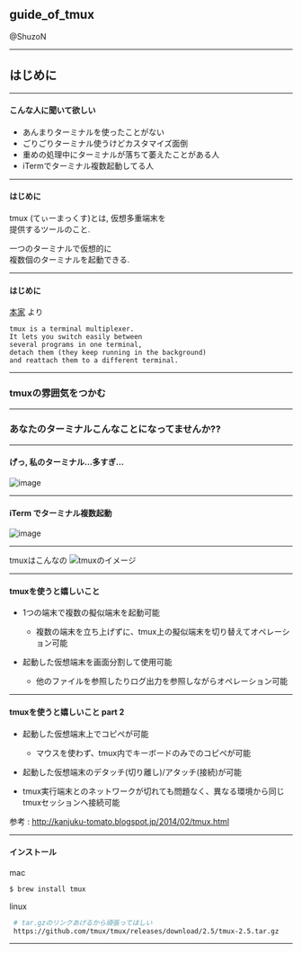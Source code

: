 ## guide_of_tmux

@ShuzoN

---

## はじめに

---

#### こんな人に聞いて欲しい

 * あんまりターミナルを使ったことがない
 * ごりごりターミナル使うけどカスタマイズ面倒
 * 重めの処理中にターミナルが落ちて萎えたことがある人
 * iTermでターミナル複数起動してる人
 
---

#### はじめに

tmux (てぃーまっくす)とは, 仮想多重端末を  
提供するツールのこと.

一つのターミナルで仮想的に  
複数個のターミナルを起動できる. 

---

#### はじめに

[本家](https://github.com/tmux/tmux/wiki) より

```
tmux is a terminal multiplexer.   
It lets you switch easily between   
several programs in one terminal,   
detach them (they keep running in the background)   
and reattach them to a different terminal. 
```

---

### tmuxの雰囲気をつかむ

---

### あなたのターミナルこんなことになってませんか??

---
#### げっ, 私のターミナル...多すぎ...


![image](https://user-images.githubusercontent.com/5877377/27993187-522a0218-64df-11e7-8e8c-8dc76e53ecbf.png)


---
#### iTerm でターミナル複数起動

![image](https://user-images.githubusercontent.com/5877377/27993201-d8e9c860-64df-11e7-9ff6-767e2fb3f2db.png)

---

tmuxはこんなの
![tmuxのイメージ](https://user-images.githubusercontent.com/5877377/27993105-7da30e78-64dd-11e7-8be1-decce13d88cf.jpg)

---


#### tmuxを使うと嬉しいこと

 * 1つの端末で複数の擬似端末を起動可能
   - 複数の端末を立ち上げずに、tmux上の擬似端末を切り替えてオペレーション可能
  
 * 起動した仮想端末を画面分割して使用可能
   - 他のファイルを参照したりログ出力を参照しながらオペレーション可能

---

#### tmuxを使うと嬉しいこと part 2

 * 起動した仮想端末上でコピペが可能
   - マウスを使わず、tmux内でキーボードのみでのコピペが可能
 
 * 起動した仮想端末のデタッチ(切り離し)/アタッチ(接続)が可能
  - tmux実行端末とのネットワークが切れても問題なく、異なる環境から同じtmuxセッションへ接続可能

参考 : http://kanjuku-tomato.blogspot.jp/2014/02/tmux.html


---


#### インストール

mac 

```sh
$ brew install tmux
```

linux

```sh
 # tar.gzのリンクあげるから頑張ってほしい
 https://github.com/tmux/tmux/releases/download/2.5/tmux-2.5.tar.gz
```
---
